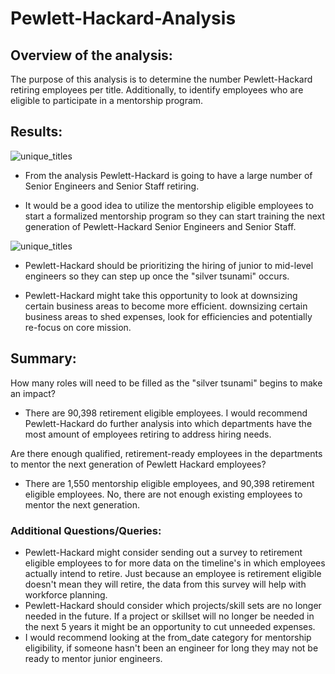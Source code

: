 # Pewlett-Hackard-Analysis
## Overview of the analysis: 
The purpose of this analysis is to determine the number Pewlett-Hackard retiring employees per title. Additionally, to identify employees who are eligible to participate in a mentorship program.

## Results: 

![unique_titles](https://user-images.githubusercontent.com/84742544/128224613-bc87e988-ca6c-4a3b-973a-c91e9370edcc.PNG)

- From the analysis Pewlett-Hackard is going to have a large number of Senior Engineers and Senior Staff retiring. 

- It would be a good idea to utilize the mentorship eligible employees to start a formalized mentorship program so they can start training the next generation of Pewlett-Hackard Senior Engineers and Senior Staff. 

![unique_titles](https://user-images.githubusercontent.com/84742544/128224613-bc87e988-ca6c-4a3b-973a-c91e9370edcc.PNG)

- Pewlett-Hackard should be prioritizing the hiring of junior to mid-level engineers so they can step up once the "silver tsunami" occurs.

-  Pewlett-Hackard might take this opportunity to look at downsizing certain business areas to become more efficient.
downsizing certain business areas to shed expenses, look for efficiencies and potentially re-focus on core mission. 


## Summary:


How many roles will need to be filled as the "silver tsunami" begins to make an impact?
- There are 90,398 retirement eligible employees. I would recommend Pewlett-Hackard do further analysis into which departments have the most amount of employees retiring to address hiring needs. 


Are there enough qualified, retirement-ready employees in the departments to mentor the next generation of Pewlett Hackard employees?
- There are 1,550 mentorship eligible employees, and 90,398 retirement eligible employees. No, there are not enough existing employees to mentor the next generation. 

### Additional Questions/Queries:

- Pewlett-Hackard might consider sending out a survey to retirement eligible employees to for more data on the timeline's in which employees actually intend to retire. Just because an employee is retirement eligible doesn't mean they will retire, the data from this survey will help with workforce planning. 
- Pewlett-Hackard should consider which projects/skill sets are no longer needed in the future. If a project or skillset will no longer be needed in the next 5 years it might be an opportunity to cut unneeded expenses. 
- I would recommend looking at the from_date category for mentorship eligibility, if someone hasn't been an engineer for long they may not be ready to mentor junior engineers. 
